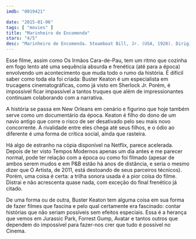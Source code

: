 ```yaml
---
imdb: "0019421"

date: "2015-01-06"
tags: [ "movies" ]
title: "Marinheiro de Encomenda"
stars: "4/5"
desc: "Marinheiro de Encomenda. Steamboat Bill, Jr. (USA, 1928). Dirigido por Charles Reisner, Buster Keaton. Escrito por Carl Harbaugh, Carl Harbaugh, Carl Harbaugh. Com Buster Keaton, Tom McGuire, Ernest Torrence, Tom Lewis, Marion Byron, James T. Mack."
---
```

Esse filme, assim como Os Irmãos Cara-de-Pau, tem um ritmo que cozinha em fogo lento até uma sequência absurda e frenética (até para a época) envolvendo um acontecimento que muda todo o rumo da história. É difícil saber como toda ela foi criada: Buster Keaton é um especialista em trucagens cinematográficas, como já visto em Sherlock Jr. Porém, é impossível ficar impassível a tantos truques que além de impressionantes continuam colaborando com a narrativa.

A história se passa em New Orleans em cenário e figurino que hoje também serve como um documentário da época. Keaton é filho do dono de um navio antigo que corre o risco de ser desativado pelo seu mais novo concorrente. A rivalidade entre eles chega até seus filhos, e o ódio ao diferente é uma forma de crítica social, ainda que rasteira.

Há algo de estranho na cópia disponível na Netflix, parece acelerada. Depois de ter visto Tempos Modernos apenas um dia antes e me parecer normal, pode ter relação com a época ou como foi filmado (apesar de ambos serem mudos e em P&B estão há anos de distância, e seria o mesmo dizer que O Artista, de 2011, está destoando de seus parceiros técnicos). Porém, uma coisa é certa: a trilha sonora usada é a pior coisa do filme. Distrai e não acrescenta quase nada, com exceção do final frenético já citado.

De uma forma ou de outra, Buster Keaton tem alguma coisa em sua forma de fazer filmes que fascina e pelo qual certamente era fascinado: contar histórias que não seriam possíveis sem efeitos especiais. Essa é a herança que vemos em Jurassic Park, Forrest Gump, Avatar e tantos outros que dependem do impossível para fazer-nos crer que tudo é possível no Cinema.
